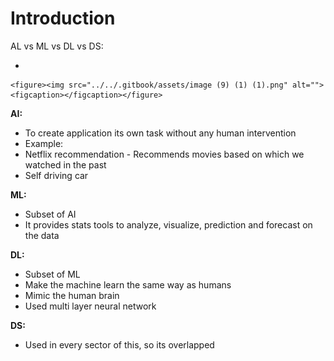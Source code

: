 # Introduction

AL vs ML vs DL vs DS:

*

    <figure><img src="../../.gitbook/assets/image (9) (1) (1).png" alt=""><figcaption></figcaption></figure>

**AI:**

* To create application its own task without any human intervention
* Example:&#x20;
* Netflix  recommendation - Recommends movies based on which we watched in the past
* Self driving car

**ML:**

* Subset of AI
* It provides stats tools to analyze, visualize, prediction and forecast on the data

**DL:**

* Subset of ML
* Make the machine learn the same way as humans
* Mimic the human brain
* Used multi layer neural network

**DS:**

* Used in every sector of this, so its overlapped

